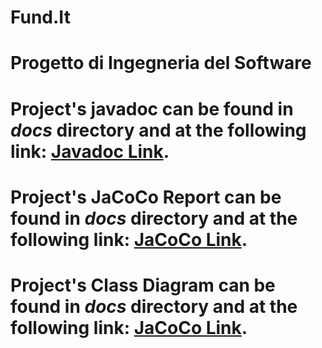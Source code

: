 # Fund.It
# Progetto di Ingegneria del Software
# Project's javadoc can be found in <em>docs</em> directory and at the following link: <a href="https://sabatogenovese.github.io/Fund.It/JavaDoc" rel="nofollow">Javadoc Link</a>.
# Project's JaCoCo Report can be found in <em>docs</em> directory and at the following link: <a href="https://sabatogenovese.github.io/Fund.It/target/site/jacoco" rel="nofollow">JaCoCo Link</a>.
# Project's Class Diagram can be found in <em>docs</em> directory and at the following link: <a href="https://sabatogenovese.github.io/Fund.It/ClassDiagram/ClassDiagram.html" rel="nofollow">JaCoCo Link</a>.
